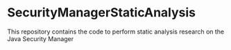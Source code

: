 SecurityManagerStaticAnalysis
=============================

This repository contains the code to perform static 
analysis research on the Java Security Manager
